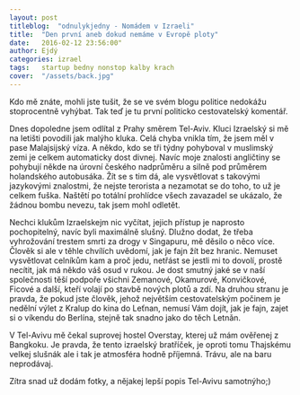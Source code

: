 ```yaml
---
layout: post
titleblog:  "odnulykjedny - Nomádem v Izraeli"
title:  "Den první aneb dokud nemáme v Evropě ploty"
date:   2016-02-12 23:56:00"
author: Ejdý
categories: izrael
tags:	startup bedny nonstop kalby krach
cover:  "/assets/back.jpg"
---
```


Kdo mě znáte, mohli jste tušit, že se ve svém blogu politice nedokážu stoprocentně vyhýbat. Tak teď je tu první politicko cestovatelský komentář.

Dnes dopoledne jsem odlítal z Prahy směrem Tel-Aviv. Kluci Izraelský si mě na letišti povodili jak malýho kluka. Celá chyba vnikla tím, že jsem měl v pase Malajsijský víza. A někdo, kdo se tři týdny pohyboval v muslimský zemi je celkem automaticky dost divnej. Navíc moje znalosti angličtiny se pohybují někde na úrovní českého nadprůměru a silně pod průměrem holandského autobusáka. Žít se s tim dá, ale vysvětlovat s takovými jazykovými znalostmi, že nejste terorista a nezamotat se do toho, to už je celkem fuška. Naštětí po totální prohlídce všech zavazadel se ukázalo, že žádnou bombu nevezu, tak jsem mohl odletět.

Nechci klukům Izraelskejm nic vyčítat, jejich přístup je naprosto pochopitelný, navíc byli maximálně slušný. Dlužno dodat, že třeba vyhrožování trestem smrti za drogy v Singapuru, mě děsilo o něco více. Člověk si ale v těhle chvílích uvědomí, jak je fajn žít bez hranic. Nemuset vysvětlovat celníkům kam a proč jedu, netřást se jestli mi to dovolí, prostě necítit, jak má někdo váš osud v rukou. Je dost smutný jaké se v naší společnosti těší podpoře všichni Zemanové, Okamurové, Konvičkové, Ficové a další, kteří volají po stavbě nových plotů a zdí. Na druhou stranu je pravda, že pokud jste člověk, jehož největším cestovatelským počinem je nedělní výlet z Kralup do kina do Leťnan, nemusí Vám dojít, jak je fajn, zajet si o víkendu do Berlína, stejně tak snadno jako do těch Letnǎn.  

V Tel-Avivu mě čekal suprovej hostel Overstay, kterej už mám ověřenej z Bangkoku. Je pravda, že tento izraelský bratříček, je oproti tomu Thajskému velkej slušnák ale i tak je atmosféra hodně příjemná. Trávu, ale na baru neprodávaj.

Zítra snad už dodám fotky, a nějakej lepší popis Tel-Avivu samotnýho;)
